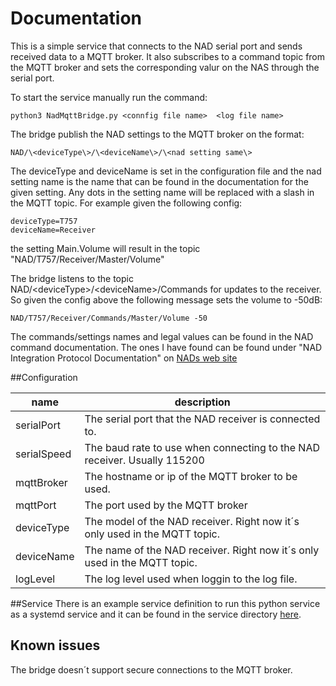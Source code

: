 # Documentation
This is a simple service that connects to the NAD serial port and sends received data to a MQTT broker.
It also subscribes to a command topic from the MQTT broker and sets the corresponding valur on the NAS through the serial port.

To start the service manually run the command:

    python3 NadMqttBridge.py <connfig file name>  <log file name>

The bridge publish the NAD settings to the MQTT broker on the format:

    NAD/\<deviceType\>/\<deviceName\>/\<nad setting same\>
    
The deviceType and deviceName is set in the configuration file and the nad setting name is the name that can be found in the documentation for the given setting. Any dots in the setting name will be replaced with a slash in the MQTT topic.
For example given the following config:
    
    deviceType=T757
    deviceName=Receiver

the setting Main.Volume will result in the topic "NAD/T757/Receiver/Master/Volume"

The bridge listens to the topic
    NAD/\<deviceType\>/\<deviceName\>/Commands
for updates to the receiver. So given the config above the following message sets the volume to -50dB:

    NAD/T757/Receiver/Commands/Master/Volume -50


The commands/settings names and legal values can be found in the NAD command documentation. The ones I have found can be found under "NAD Integration Protocol Documentation" on [NADs web site](https://nadelectronics.com/software/)

##Configuration

| name           | description                                                                |
|----------------|----------------------------------------------------------------------------|
| serialPort     | The serial port that the NAD receiver is connected to.                     |
| serialSpeed    | The baud rate to use when connecting to the NAD receiver. Usually 115200   |
| mqttBroker     | The hostname or ip of the MQTT broker to be used.                          |
| mqttPort       | The port used by the MQTT broker                                           |
| deviceType     | The model of the NAD receiver. Right now it´s only used in the MQTT topic. |
| deviceName     | The name of the NAD receiver. Right now it´s only used in the MQTT topic.  |
| logLevel       | The log level used when loggin to the log file.                            |

##Service
There is an example service definition to run this python service as a systemd service and it can be found in the service directory [here](service/nadMqttBridge.service).

## Known issues
The bridge doesn´t support secure connections to the MQTT broker.